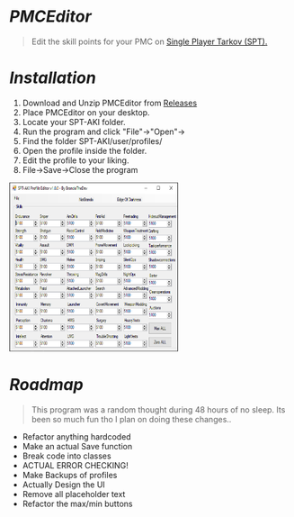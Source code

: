 # ***PMCEditor***
> Edit the skill points for your PMC on [Single Player Tarkov (SPT).](https://hub.sp-tarkov.com/files/file/1312-pmc-skill-editor/)

# ***Installation***
1. Download and Unzip PMCEditor from [Releases](https://github.com/BrandoTheDev/PMCEditor/releases/download/v1.0.0/PMCEditor.exe)
2. Place PMCEditor on your desktop.
3. Locate your SPT-AKI folder.
4. Run the program and click "File"->"Open"->
5. Find the folder SPT-AKI/user/profiles/
6. Open the profile inside the folder.
7. Edit the profile to your liking.
8. File->Save->Close the program

<img src="images/running.PNG" width="300" height="300">

# ***Roadmap***
> This program was a random thought during 48 hours of no sleep.
> Its been so much fun tho I plan on doing these changes..

 - Refactor anything hardcoded
 - Make an actual Save function
 - Break code into classes
 - ACTUAL ERROR CHECKING!
 - Make Backups of profiles
 - Actually Design the UI
 - Remove all placeholder text
 - Refactor the max/min buttons
